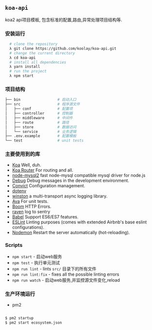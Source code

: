 ## `koa-api`

koa2 api项目模板, 包含标准的配置,路由,异常处理项目结构等.

### 安装运行

```bash
  # clone the repository
  λ git clone https://github.com/koolay/koa-api.git
  # change the current directory
  λ cd koa-api
  # install all dependencies
  λ yarn install
  # run the project
  λ npm start
```

### 项目结构
```bash
├── bin                 # 启动入口
├── src                 # 程序源文件
│   ├── conf            # 配置项
│   ├── controller      # 控制器
│   ├── middleware      # 中间件
│   ├── route           # 路径
│   ├── store           # 数据访问
│   └── service         # 业务逻辑
├── .env.example        # 配置模板
└── test                # unit tests
```

### 主要使用到的库

- [Koa](https://github.com/koajs/koa) Well, duh.
- [Koa Router](https://github.com/alexmingoia/koa-router) For routing and all.
- [node-mysql2](https://github.com/sidorares/node-mysql2) fast node-mysql compatible mysql driver for node.js
- [Debug](https://github.com/visionmedia/debug) Debug messages in the development environment.
- [Convict](https://github.com/mozilla/node-convict) Configuration management.
- [dotenv](https://github.com/motdotla/dotenv)
- [winston](https://github.com/winstonjs/winston) a multi-transport async logging library.
- [Ava](https://github.com/avajs/ava) For unit tests.
- [Boom](https://github.com/hapijs/boom) HTTP Errors.
- [raven](https://github.com/getsentry/raven-node) log to sentry
- [Babel](https://github.com/babel/babel) Support ES6/ES7 features.
- [ESLint](https://github.com/eslint/eslint/) Linting purposes (comes with extended Airbnb's base eslint configurations).
- [Nodemon](https://github.com/remy/nodemon) Restart the server automatically (hot-reloading).

### Scripts

- `npm start` - 启动web服务
- `npm test` - 执行单元测试
- `npm run lint` - lints `src/` 目录下的所有文件
- `npm run lint:fix` - fixes all the possible linting errors
- `npm run watch` - 启动web服务,并监控源文件变化,reload

### 生产环境运行

- pm2

```bash

$ pm2 startup
$ pm2 start ecosystem.json

```
